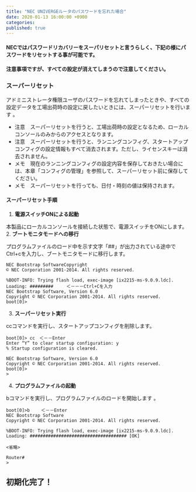 ```yaml
---
title: "NEC UNIVERGEルータのパスワードを忘れた場合"
date: 2020-01-13 16:00:00 +0900
categories: 
published: true
---
```


#### NECではパスワードリカバリーをスーパリセットと言うらしく、下記の様にパスワードをリセットする事が可能です。
#### 注意事項ですが、すべての設定が消えてしまうので注意してください。

### スーパーリセット
アドミニストレータ権限ユーザのパスワードを忘れてしまったときや、すべての設定データを工場出荷時の設定に戻したいときには、スーパーリセットを行います 。
* 注意　スーパーリセットを行うと、工場出荷時の設定となるため、ローカルコンソールのみからのアクセスとなります。
* 注意　スーパーリセットを行うと、ランニングコンフィグ、スタートアップコンフィグの設定情報もすべて消去されます。ただし、ライセンスキーは消去されません。
* メモ　現在のランニングコンフィグの設定内容を保存しておきたい場合には、本章「コンフィグの管理」を参照して、スーパーリセット前に保存してください。
* メモ　スーパーリセットを行っても、日付・時刻の値は保持されます。 

#### **スーパーリセット手順**
1. **電源スイッチONによる起動**

本製品にローカルコンソールを接続した状態で、電源スイッチをONにします。
2. **ブートモニタモードへの移行**

プログラムファイルのロード中を示す文字「##」が出力されている途中でCtrl+cを入力し、ブートモニタモードに移行します。
```
NEC Bootstrap SoftwareCopyright
© NEC Corporation 2001-2014. All rights reserved.

%BOOT-INFO: Trying flash load, exec-image [ix2215-ms-9.0.9.ldc].
Loading: #########　　　＜－－－Ctrl+Cを入力
NEC Bootstrap Software, Version 6.0
Copyright © NEC Corporation 2001-2014. All rights reserved.
boot[0]>  
```
3. **スーパーリセット実行**

ccコマンドを実行し、スタートアップコンフィグを削除します。
```
boot[0]> cc　＜－－Enter
Enter “Y” to clear startup configuration: y
% Startup configuration is cleared.

NEC Bootstrap Software, Version 6.0
Copyright © NEC Corporation 2001-2014. All rights reserved.
boot[0]>
>
```
4. **プログラムファイルの起動**

bコマンドを実行し、プログラムファイルのロードを開始します 。
```
boot[0]>b 　　＜－－Enter
NEC Bootstrap Software
Copyright © NEC Corporation 2001-2014. All rights reserved.

%BOOT-INFO: Trying flash load, exec-image [ix2215-ms-9.0.9.ldc].
Loading: ##################################### [OK]

<省略>

Router# 
>
```
## 初期化完了！
